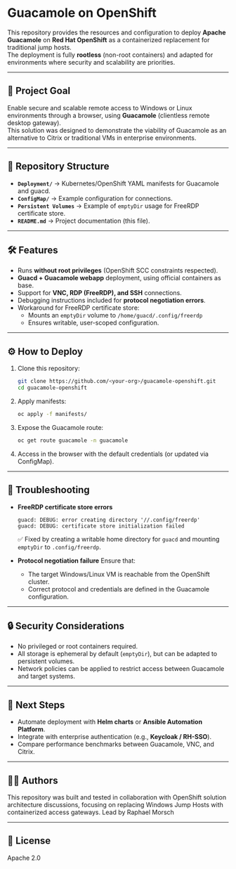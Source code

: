 # Guacamole on OpenShift

This repository provides the resources and configuration to deploy **Apache Guacamole** on **Red Hat OpenShift** as a containerized replacement for traditional jump hosts.  
The deployment is fully **rootless** (non-root containers) and adapted for environments where security and scalability are priorities.

---

## 🚀 Project Goal
Enable secure and scalable remote access to Windows or Linux environments through a browser, using **Guacamole** (clientless remote desktop gateway).  
This solution was designed to demonstrate the viability of Guacamole as an alternative to Citrix or traditional VMs in enterprise environments.

---

## 📂 Repository Structure
- **`Deployment/`** → Kubernetes/OpenShift YAML manifests for Guacamole and guacd.
- **`ConfigMap/`** → Example configuration for connections.
- **`Persistent Volumes`** → Example of `emptyDir` usage for FreeRDP certificate store.
- **`README.md`** → Project documentation (this file).

---

## 🛠️ Features
- Runs **without root privileges** (OpenShift SCC constraints respected).
- **Guacd + Guacamole webapp** deployment, using official containers as base.
- Support for **VNC, RDP (FreeRDP), and SSH** connections.
- Debugging instructions included for **protocol negotiation errors**.
- Workaround for FreeRDP certificate store:
  - Mounts an `emptyDir` volume to `/home/guacd/.config/freerdp`
  - Ensures writable, user-scoped configuration.

---

## ⚙️ How to Deploy

1. Clone this repository:
   ```bash
   git clone https://github.com/<your-org>/guacamole-openshift.git
   cd guacamole-openshift
   ```

2. Apply manifests:
   ```bash
   oc apply -f manifests/
   ```

3. Expose the Guacamole route:
   ```bash
   oc get route guacamole -n guacamole
   ```

4. Access in the browser with the default credentials (or updated via ConfigMap).

---

## 🧪 Troubleshooting

- **FreeRDP certificate store errors**
  ```
  guacd: DEBUG: error creating directory '//.config/freerdp'
  guacd: DEBUG: certificate store initialization failed
  ```
  ✅ Fixed by creating a writable home directory for `guacd` and mounting `emptyDir` to `.config/freerdp`.

- **Protocol negotiation failure**
  Ensure that:
  - The target Windows/Linux VM is reachable from the OpenShift cluster.
  - Correct protocol and credentials are defined in the Guacamole configuration.

---

## 🔒 Security Considerations
- No privileged or root containers required.
- All storage is ephemeral by default (`emptyDir`), but can be adapted to persistent volumes.
- Network policies can be applied to restrict access between Guacamole and target systems.

---

## 📌 Next Steps
- Automate deployment with **Helm charts** or **Ansible Automation Platform**.
- Integrate with enterprise authentication (e.g., **Keycloak / RH-SSO**).
- Compare performance benchmarks between Guacamole, VNC, and Citrix.

---

## 👨‍💻 Authors
This repository was built and tested in collaboration with OpenShift solution architecture discussions, focusing on replacing Windows Jump Hosts with containerized access gateways. Lead by Raphael Morsch

---

## 📜 License
Apache 2.0

